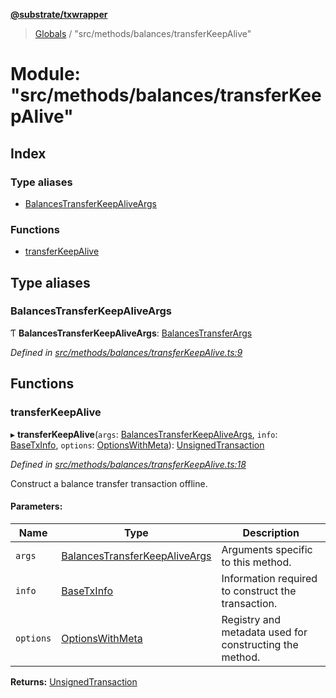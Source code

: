**[@substrate/txwrapper](../README.md)**

> [Globals](../globals.md) / "src/methods/balances/transferKeepAlive"

# Module: "src/methods/balances/transferKeepAlive"

## Index

### Type aliases

* [BalancesTransferKeepAliveArgs](_src_methods_balances_transferkeepalive_.md#balancestransferkeepaliveargs)

### Functions

* [transferKeepAlive](_src_methods_balances_transferkeepalive_.md#transferkeepalive)

## Type aliases

### BalancesTransferKeepAliveArgs

Ƭ  **BalancesTransferKeepAliveArgs**: [BalancesTransferArgs](../interfaces/_src_methods_balances_transfer_.balancestransferargs.md)

*Defined in [src/methods/balances/transferKeepAlive.ts:9](https://github.com/paritytech/txwrapper/blob/968ccb6/src/methods/balances/transferKeepAlive.ts#L9)*

## Functions

### transferKeepAlive

▸ **transferKeepAlive**(`args`: [BalancesTransferKeepAliveArgs](_src_methods_balances_transferkeepalive_.md#balancestransferkeepaliveargs), `info`: [BaseTxInfo](../interfaces/_src_util_types_.basetxinfo.md), `options`: [OptionsWithMeta](../interfaces/_src_util_types_.optionswithmeta.md)): [UnsignedTransaction](../interfaces/_src_util_types_.unsignedtransaction.md)

*Defined in [src/methods/balances/transferKeepAlive.ts:18](https://github.com/paritytech/txwrapper/blob/968ccb6/src/methods/balances/transferKeepAlive.ts#L18)*

Construct a balance transfer transaction offline.

#### Parameters:

Name | Type | Description |
------ | ------ | ------ |
`args` | [BalancesTransferKeepAliveArgs](_src_methods_balances_transferkeepalive_.md#balancestransferkeepaliveargs) | Arguments specific to this method. |
`info` | [BaseTxInfo](../interfaces/_src_util_types_.basetxinfo.md) | Information required to construct the transaction. |
`options` | [OptionsWithMeta](../interfaces/_src_util_types_.optionswithmeta.md) | Registry and metadata used for constructing the method.  |

**Returns:** [UnsignedTransaction](../interfaces/_src_util_types_.unsignedtransaction.md)
